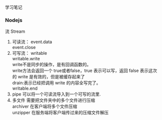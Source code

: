 学习笔记
### Nodejs
流 Stream    
1. 可读流：
event.data    
event.close    
2. 可写流：
writable    
writable.write     
write不是同步的操作，是有回调函数的。    
write方法会返回一个 true或者false，true 表示可以写，返回 false 表示这次的 write 是有效的，但是被缓存起来了      
drain:表示已经把调用 write 的内容全写完了。      
writable.end
3. pipe
可以将一个可读流导入到一个可写的流里.   
4. 多文件
需要把文件夹中的多个文件进行压缩   
archiver 在客户端将多个文件压缩   
unzipper 在服务端将客户端传过来的压缩文件解压   